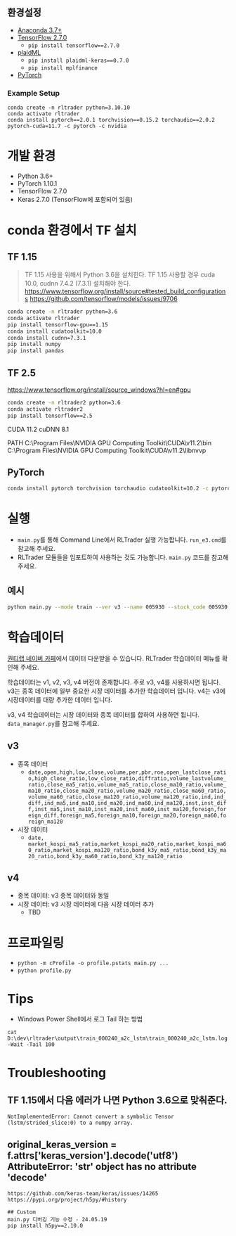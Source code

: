 ## 환경설정
- [Anaconda 3.7+](https://www.anaconda.com/distribution/)
- [TensorFlow 2.7.0](https://www.tensorflow.org/)
  - `pip install tensorflow==2.7.0`
- [plaidML](https://plaidml.github.io/plaidml/)
  - `pip install plaidml-keras==0.7.0`
  - `pip install mplfinance`
- [PyTorch](https://pytorch.org/)

### Example Setup

```
conda create -n rltrader python=3.10.10
conda activate rltrader
conda install pytorch==2.0.1 torchvision==0.15.2 torchaudio==2.0.2 pytorch-cuda=11.7 -c pytorch -c nvidia
```

# 개발 환경

- Python 3.6+
- PyTorch 1.10.1
- TensorFlow 2.7.0
- Keras 2.7.0 (TensorFlow에 포함되어 있음)

# conda 환경에서 TF 설치

## TF 1.15

> TF 1.15 사용을 위해서 Python 3.6을 설치한다.
> TF 1.15 사용할 경우 cuda 10.0, cudnn 7.4.2 (7.3.1) 설치해야 한다.
> https://www.tensorflow.org/install/source#tested_build_configurations
> https://github.com/tensorflow/models/issues/9706

```bash
conda create -n rltrader python=3.6
conda activate rltrader
pip install tensorflow-gpu==1.15
conda install cudatoolkit=10.0
conda install cudnn=7.3.1
pip install numpy
pip install pandas
```

## TF 2.5
https://www.tensorflow.org/install/source_windows?hl=en#gpu

```bash
conda create -n rltrader2 python=3.6
conda activate rltrader2
pip install tensorflow==2.5
```

CUDA 11.2
cuDNN 8.1

PATH
C:\Program Files\NVIDIA GPU Computing Toolkit\CUDA\v11.2\bin
C:\Program Files\NVIDIA GPU Computing Toolkit\CUDA\v11.2\libnvvp

## PyTorch

```bash
conda install pytorch torchvision torchaudio cudatoolkit=10.2 -c pytorch
```

# 실행

- `main.py`를 통해 Command Line에서 RLTrader 실행 가능합니다. `run_e3.cmd`를 참고해 주세요.
- RLTrader 모듈들을 임포트하여 사용하는 것도 가능합니다. `main.py` 코드를 참고해 주세요.

## 예시

```bash
python main.py --mode train --ver v3 --name 005930 --stock_code 005930 --rl_method a2c --net dnn --start_date 20180101 --end_date 20191231
```

# 학습데이터

[퀀티랩 네이버 카페](https://cafe.naver.com/quantylab)에서 데이터 다운받을 수 있습니다. RLTrader 학습데이터 메뉴를 확인해 주세요.

학습데이터는 v1, v2, v3, v4 버전이 존재합니다. 주로 v3, v4를 사용하시면 됩니다. v3는 종목 데이터에 일부 중요한 시장 데이터를 추가한 학습데이터 입니다. v4는 v3에 시장데이터를 대량 추가한 데이터 입니다.

v3, v4 학습데이터는 시장 데이터와 종목 데이터를 합하여 사용하면 됩니다. `data_manager.py`를 참고해 주세요.

## v3

- 종목 데이터
  - `date,open,high,low,close,volume,per,pbr,roe,open_lastclose_ratio,high_close_ratio,low_close_ratio,diffratio,volume_lastvolume_ratio,close_ma5_ratio,volume_ma5_ratio,close_ma10_ratio,volume_ma10_ratio,close_ma20_ratio,volume_ma20_ratio,close_ma60_ratio,volume_ma60_ratio,close_ma120_ratio,volume_ma120_ratio,ind,ind_diff,ind_ma5,ind_ma10,ind_ma20,ind_ma60,ind_ma120,inst,inst_diff,inst_ma5,inst_ma10,inst_ma20,inst_ma60,inst_ma120,foreign,foreign_diff,foreign_ma5,foreign_ma10,foreign_ma20,foreign_ma60,foreign_ma120`
- 시장 데이터
  - `date, market_kospi_ma5_ratio,market_kospi_ma20_ratio,market_kospi_ma60_ratio,market_kospi_ma120_ratio,bond_k3y_ma5_ratio,bond_k3y_ma20_ratio,bond_k3y_ma60_ratio,bond_k3y_ma120_ratio`

## v4

- 종목 데이터: v3 종목 데이터와 동일
- 시장 데이터: v3 시장 데이터에 다음 시장 데이터 추가
  - TBD

# 프로파일링
- `python -m cProfile -o profile.pstats main.py ...`
- `python profile.py`

# Tips

- Windows Power Shell에서 로그 Tail 하는 방법

```
cat D:\dev\rltrader\output\train_000240_a2c_lstm\train_000240_a2c_lstm.log -Wait -Tail 100
```

# Troubleshooting

## TF 1.15에서 다음 에러가 나면 Python 3.6으로 맞춰준다.
```
NotImplementedError: Cannot convert a symbolic Tensor (lstm/strided_slice:0) to a numpy array.
```

## original_keras_version = f.attrs['keras_version'].decode('utf8') AttributeError: 'str' object has no attribute 'decode'
```
https://github.com/keras-team/keras/issues/14265
https://pypi.org/project/h5py/#history

## Custom
main.py 디버깅 기능 수정 - 24.05.19
pip install h5py==2.10.0
```

